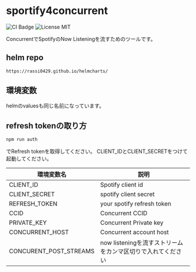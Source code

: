 # sportify4concurrent

![CI Badge](https://github.com/rassi0429/spotify4concurrent/actions/workflows/docker-build-release.yaml/badge.svg)
![License MIT](https://img.shields.io/github/license/rassi0429/spotify4concurrent)

ConcurrentでSpotifyのNow Listeningを流すためのツールです。

## helm repo

`https://rassi0429.github.io/helmcharts/`

## 環境変数

helmのvaluesも同じ名前になっています。

## refresh tokenの取り方

```bash
npm run auth
```
でRefresh tokenを取得してください。
CLIENT_IDとCLIENT_SECRETをつけて起動してください。

| 環境変数名                  | 説明                                   |
|------------------------|--------------------------------------|
| CLIENT_ID              | Spotify client id                    |
| CLIENT_SECRET          | spotify client secret                |
| REFRESH_TOKEN          | your spotify refresh token           |
| CCID                   | Concurrent CCID                      |
| PRIVATE_KEY            | Concurrent Private key               |
| CONCURRENT_HOST        | Concurrent account host              |
| CONCURENT_POST_STREAMS | now listeningを流すストリームをカンマ区切りで入れてください |
